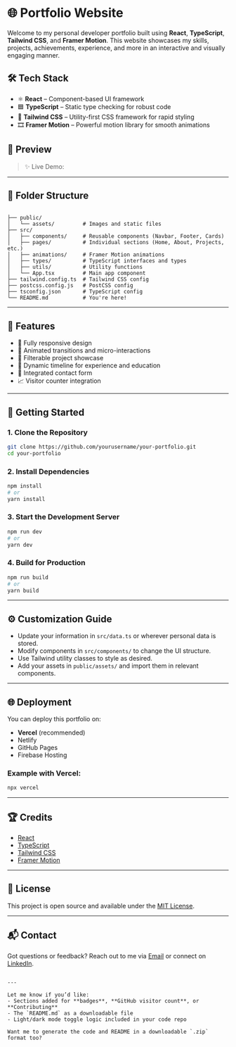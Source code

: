 
# 🌐  Portfolio Website

Welcome to my personal developer portfolio built using **React**, **TypeScript**, **Tailwind CSS**, and **Framer Motion**. This website showcases my skills, projects, achievements, experience, and more in an interactive and visually engaging manner.

## 🛠️ Tech Stack

- ⚛️ **React** – Component-based UI framework
- 🟦 **TypeScript** – Static type checking for robust code
- 🎨 **Tailwind CSS** – Utility-first CSS framework for rapid styling
- 🎞 **Framer Motion** – Powerful motion library for smooth animations

## 📸 Preview



> ✨ Live Demo: 

---

## 📁 Folder Structure

```

├── public/
│   └── assets/         # Images and static files
├── src/
│   ├── components/     # Reusable components (Navbar, Footer, Cards)
│   ├── pages/          # Individual sections (Home, About, Projects, etc.)
│   ├── animations/     # Framer Motion animations
│   ├── types/          # TypeScript interfaces and types
│   ├── utils/          # Utility functions
│   └── App.tsx         # Main app component
├── tailwind.config.ts  # Tailwind CSS config
├── postcss.config.js   # PostCSS config
├── tsconfig.json       # TypeScript config
└── README.md           # You're here!

````

---

## 🚀 Features

- 🎯 Fully responsive design
- 🧩 Animated transitions and micro-interactions
- 📂 Filterable project showcase
- 📜 Dynamic timeline for experience and education
- 📧 Integrated contact form
- 📈 Visitor counter integration 

---

## 🧰 Getting Started

### 1. Clone the Repository

```bash
git clone https://github.com/yourusername/your-portfolio.git
cd your-portfolio
````

### 2. Install Dependencies

```bash
npm install
# or
yarn install
```

### 3. Start the Development Server

```bash
npm run dev
# or
yarn dev
```

### 4. Build for Production

```bash
npm run build
# or
yarn build
```

---

## ⚙️ Customization Guide

* Update your information in `src/data.ts` or wherever personal data is stored.
* Modify components in `src/components/` to change the UI structure.
* Use Tailwind utility classes to style as desired.
* Add your assets in `public/assets/` and import them in relevant components.

---

## 🌐 Deployment

You can deploy this portfolio on:

* **Vercel** (recommended)
* Netlify
* GitHub Pages
* Firebase Hosting

### Example with Vercel:

```bash
npx vercel
```

---

## 🏆 Credits

* [React](https://reactjs.org/)
* [TypeScript](https://www.typescriptlang.org/)
* [Tailwind CSS](https://tailwindcss.com/)
* [Framer Motion](https://www.framer.com/motion/)

---

## 📄 License

This project is open source and available under the [MIT License](./LICENSE).

---

## 📬 Contact

Got questions or feedback?
Reach out to me via [Email](mailto:ekaagrag2006@gmail.com) or connect on [LinkedIn](https://linkedin.com/in/ekaagragupta).

```

---

Let me know if you’d like:
- Sections added for **badges**, **GitHub visitor count**, or **Contributing**
- The `README.md` as a downloadable file
- Light/dark mode toggle logic included in your code repo

Want me to generate the code and README in a downloadable `.zip` format too?
```
